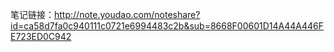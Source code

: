 
笔记链接：http://note.youdao.com/noteshare?id=ca58d7fa0c940111c0721e6994483c2b&sub=8668F00601D14A44A446FE723ED0C942
